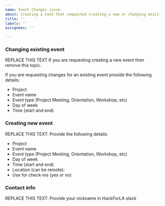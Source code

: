 ```yaml
---
name: Event Changes issue
about: Creating a task that requested creating a new or changing existing event
title: ''
labels: ''
assignees: ''

---
```


### Changing existing event
REPLACE THIS TEXT
If you are requesting creating a new event then remove this topic.

If you are requesting changes for an existing event provide the following details:
* Project
* Event name
* Event type (Project Meeting, Orientation, Workshop, etc)
* Day of week
* Time (start and end)

### Creating new event
REPLACE THIS TEXT:
Provide the following details:
* Project
* Event name
* Event type (Project Meeting, Orientation, Workshop, etc)
* Day of week
* Time (start and end)
* Location (can be remote): 
* Use for check-ins (yes or no)

### Contact info
REPLACE THIS TEXT:
Provide your nickname in HackForLA slack
